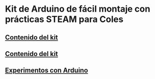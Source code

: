 # Kit de Arduino de fácil montaje con prácticas STEAM para Coles

## [Contenido del kit](./kit_sinArduino.md)
## [Contenido del kit](./kit_conArduino.md)

## [Experimentos con Arduino](./ExperimentosConArduino.md)

